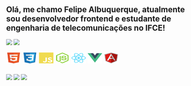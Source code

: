 ## Olá, me chamo Felipe Albuquerque, atualmente sou desenvolvedor frontend e estudante de engenharia de telecomunicações no IFCE!
<div align="startr"
  <a href="https://github.com/felipealbuq">
    <img height="180em" src="https://github-readme-stats.vercel.app/api/top-langs/?username=felipealbuq&layout=compact&langs_count=7&theme=dracula"/>
    <img height="180em" src="https://github-readme-stats.vercel.app/api?username=felipealbuq&show_icons=true&theme=dracula&include_all_commits=true&count_private=true"/>
</div>
<div style="display: inline_block"><br>
   <img align="center" alt="Felipe-Js" height="30" width="40" src="https://raw.githubusercontent.com/devicons/devicon/master/icons/html5/html5-original.svg">
   <img align="center" alt="Felipe-Js" height="30" width="40" src="https://raw.githubusercontent.com/devicons/devicon/master/icons/css3/css3-original.svg">
  <img align="center" alt="Felipe-Js" height="30" width="40" src="https://raw.githubusercontent.com/devicons/devicon/master/icons/javascript/javascript-plain.svg">
  <img align="center" alt="Felipe-Js" height="30" width="40" src="https://raw.githubusercontent.com/devicons/devicon/master/icons/nodejs/nodejs-plain.svg">
  <img align="center" alt="Felipe-Js" height="30" width="40" src="https://raw.githubusercontent.com/devicons/devicon/master/icons/react/react-original.svg">
  <img align="center" alt="Felipe-Js" height="30" width="40" src="https://raw.githubusercontent.com/devicons/devicon/master/icons/vuejs/vuejs-original.svg">
  <img align="center" alt="Felipe-Js" height="30" width="40" src="https://raw.githubusercontent.com/devicons/devicon/master/icons/angularjs/angularjs-original.svg">
  <img align="right" alt="" height="150" style="border-radius:50px;" 
</div>
  
  ##
 
<div> 
   <a href = "mailto:felipeqwe65@gmail.com"><img src="https://img.shields.io/badge/-Gmail-%23333?style=for-the-badge&logo=gmail&logoColor=white" target="_blank"></a>
  <a href="https://www.instagram.com/felipealbuquerq_" target="_blank"><img src="https://img.shields.io/badge/-Instagram-%23E4405F?style=for-the-badge&logo=instagram&logoColor=white" target="_blank"></a> 
  <a href="http://linkedin.com/in/felipe-albuquerque-8b255122a" target="_blank"><img src="https://img.shields.io/badge/-LinkedIn-%230077B5?style=for-the-badge&logo=linkedin&logoColor=white" target="_blank"></a> 
 
</div>
